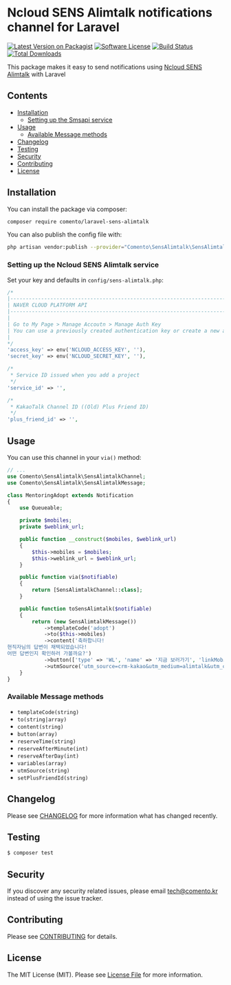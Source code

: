 # Ncloud SENS Alimtalk notifications channel for Laravel

[![Latest Version on Packagist](https://img.shields.io/packagist/v/comento/laravel-sens-alimtalk?style=flat-square)](https://packagist.org/packages/comento/laravel-sens-alimtalk)
[![Software License](https://img.shields.io/badge/license-MIT-brightgreen.svg?style=flat-square)](LICENSE.md)
[![Build Status](https://travis-ci.org/comento/laravel-sens-alimtalk.svg?branch=master)](https://travis-ci.org/comento/laravel-sens-alimtalk)
[![Total Downloads](https://img.shields.io/packagist/dt/comento/laravel-sens-alimtalk.svg?style=flat-square)](https://packagist.org/packages/comento/laravel-sens-alimtalk)

This package makes it easy to send notifications using [Ncloud SENS Alimtalk](https://docs.ncloud.com/ko/sens/sens-1-5.html) with Laravel

## Contents

- [Installation](#installation)
    - [Setting up the Smsapi service](#setting-up-the-smsapi-service)
- [Usage](#usage)
    - [Available Message methods](#available-message-methods)
- [Changelog](#changelog)
- [Testing](#testing)
- [Security](#security)
- [Contributing](#contributing)
- [License](#license)


## Installation

You can install the package via composer:

```bash
composer require comento/laravel-sens-alimtalk
```

You can also publish the config file with:

```bash
php artisan vendor:publish --provider="Comento\SensAlimtalk\SensAlimtalkServiceProvider"
```

### Setting up the Ncloud SENS Alimtalk service

Set your key and defaults in `config/sens-alimtalk.php`:

```php
/*
|--------------------------------------------------------------------------
| NAVER CLOUD PLATFORM API
|--------------------------------------------------------------------------
|
| Go to My Page > Manage Accoutn > Manage Auth Key
| You can use a previously created authentication key or create a new api authentication key.
|
*/
'access_key' => env('NCLOUD_ACCESS_KEY', ''),
'secret_key' => env('NCLOUD_SECRET_KEY', ''),

/*
 * Service ID issued when you add a project
 */
'service_id' => '',

/*
 * KakaoTalk Channel ID ((Old) Plus Friend ID)
 */
'plus_friend_id' => '',
```

## Usage

You can use this channel in your `via()` method:

```php
// ...
use Comento\SensAlimtalk\SensAlimtalkChannel;
use Comento\SensAlimtalk\SensAlimtalkMessage;

class MentoringAdopt extends Notification
{
    use Queueable;

    private $mobiles;
    private $weblink_url;

    public function __construct($mobiles, $weblink_url)
    {
        $this->mobiles = $mobiles;
        $this->weblink_url = $weblink_url;
    }

    public function via($notifiable)
    {
        return [SensAlimtalkChannel::class];
    }

    public function toSensAlimtalk($notifiable)
    {
        return (new SensAlimtalkMessage())
            ->templateCode('adopt')
            ->to($this->mobiles)
            ->content('축하합니다!
현직자님의 답변이 채택되었습니다!
어떤 답변인지 확인하러 가볼까요?')
            ->button(['type' => 'WL', 'name' => '지금 보러가기', 'linkMobile' => $this->weblink_url, 'linkPc' => $this->weblink_url])
            ->utmSource('utm_source=crm-kakao&utm_medium=alimtalk&utm_campaign=mentoring-adopt&utm_term=지금 보러가기&utm_content=');
    }
}
```

### Available Message methods

* `templateCode(string)`
* `to(string|array)`
* `content(string)`
* `button(array)`
* `reserveTime(string)`
* `reserveAfterMinute(int)`
* `reserveAfterDay(int)`
* `variables(array)`
* `utmSource(string)`
* `setPlusFriendId(string)`

## Changelog

Please see [CHANGELOG](CHANGELOG.md) for more information what has changed recently.

## Testing

``` bash
$ composer test
```

## Security

If you discover any security related issues, please email tech@comento.kr instead of using the issue tracker.

## Contributing

Please see [CONTRIBUTING](CONTRIBUTING.md) for details.

## License

The MIT License (MIT). Please see [License File](LICENSE.md) for more information.
